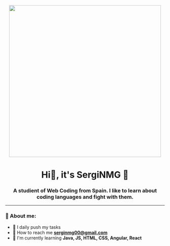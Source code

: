 <div id="header" align="center">
  <img src=https://media.giphy.com/media/v1.Y2lkPTc5MGI3NjExYWRvbWtnMGFtZGxlZ3JzYjZtbnh0dzhvZHhucnJpY2N1a2dtemdnbyZlcD12MV9pbnRlcm5hbF9naWZfYnlfaWQmY3Q9Zw/yYSSBtDgbbRzq/giphy.gif width="480"/>
  <h1 align="center"> Hi👋, it's SergiNMG 🤡 </h1>
  <h3 align="center"> A studient of Web Coding from Spain. I like to learn about coding languages and fight with them.</h3>
</div>

---

  ### :metal: About me:
  - :calendar: I daily push my tasks
  - :e-mail: How to reach me **serginmg00@gmail.com**
  - :eggplant: I'm currently learning **Java, JS, HTML, CSS, Angular, React**


<!--
**SergiNMG/SergiNMG** is a ✨ _special_ ✨ repository because its `README.md` (this file) appears on your GitHub profile.

Here are some ideas to get you started:

- 🔭 I’m currently working on ...
- 🌱 I’m currently learning ...
- 👯 I’m looking to collaborate on ...
- 🤔 I’m looking for help with ...
- 💬 Ask me about ...
- 📫 How to reach me: ...
- 😄 Pronouns: ...
- ⚡ Fun fact: ...
-->
